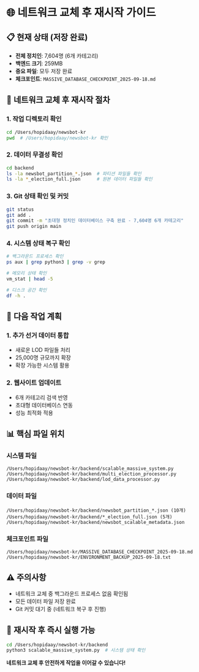 # 🌐 네트워크 교체 후 재시작 가이드

## 📋 현재 상태 (저장 완료)
- **전체 정치인**: 7,604명 (6개 카테고리)
- **백엔드 크기**: 259MB
- **중요 파일**: 모두 저장 완료
- **체크포인트**: `MASSIVE_DATABASE_CHECKPOINT_2025-09-18.md`

## 🔄 네트워크 교체 후 재시작 절차

### 1. 작업 디렉토리 확인
```bash
cd /Users/hopidaay/newsbot-kr
pwd  # /Users/hopidaay/newsbot-kr 확인
```

### 2. 데이터 무결성 확인
```bash
cd backend
ls -la newsbot_partition_*.json  # 파티션 파일들 확인
ls -la *_election_full.json      # 원본 데이터 파일들 확인
```

### 3. Git 상태 확인 및 커밋
```bash
git status
git add .
git commit -m "초대형 정치인 데이터베이스 구축 완료 - 7,604명 6개 카테고리"
git push origin main
```

### 4. 시스템 상태 복구 확인
```bash
# 백그라운드 프로세스 확인
ps aux | grep python3 | grep -v grep

# 메모리 상태 확인
vm_stat | head -5

# 디스크 공간 확인
df -h .
```

## 🚀 다음 작업 계획

### 1. 추가 선거 데이터 통합
- 새로운 LOD 파일들 처리
- 25,000명 규모까지 확장
- 확장 가능한 시스템 활용

### 2. 웹사이트 업데이트
- 6개 카테고리 검색 반영
- 초대형 데이터베이스 연동
- 성능 최적화 적용

## 📊 핵심 파일 위치

### 시스템 파일
```
/Users/hopidaay/newsbot-kr/backend/scalable_massive_system.py
/Users/hopidaay/newsbot-kr/backend/multi_election_processor.py
/Users/hopidaay/newsbot-kr/backend/lod_data_processor.py
```

### 데이터 파일
```
/Users/hopidaay/newsbot-kr/backend/newsbot_partition_*.json (10개)
/Users/hopidaay/newsbot-kr/backend/*_election_full.json (5개)
/Users/hopidaay/newsbot-kr/backend/newsbot_scalable_metadata.json
```

### 체크포인트 파일
```
/Users/hopidaay/newsbot-kr/MASSIVE_DATABASE_CHECKPOINT_2025-09-18.md
/Users/hopidaay/newsbot-kr/ENVIRONMENT_BACKUP_2025-09-18.txt
```

## ⚠️ 주의사항
- 네트워크 교체 중 백그라운드 프로세스 없음 확인됨
- 모든 데이터 파일 저장 완료
- Git 커밋 대기 중 (네트워크 복구 후 진행)

## 🎯 재시작 후 즉시 실행 가능
```bash
cd /Users/hopidaay/newsbot-kr/backend
python3 scalable_massive_system.py  # 시스템 상태 확인
```

**네트워크 교체 후 안전하게 작업을 이어갈 수 있습니다!**

